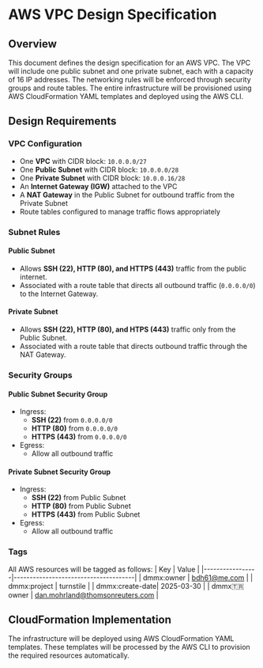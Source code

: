 # AWS VPC Design Specification

## Overview
This document defines the design specification for an AWS VPC. The VPC will include one public subnet and one private subnet, each with a capacity of 16 IP addresses. The networking rules will be enforced through security groups and route tables. The entire infrastructure will be provisioned using AWS CloudFormation YAML templates and deployed using the AWS CLI.

## Design Requirements

### VPC Configuration
- One **VPC** with CIDR block: `10.0.0.0/27`
- One **Public Subnet** with CIDR block: `10.0.0.0/28`
- One **Private Subnet** with CIDR block: `10.0.0.16/28`
- An **Internet Gateway (IGW)** attached to the VPC
- A **NAT Gateway** in the Public Subnet for outbound traffic from the Private Subnet
- Route tables configured to manage traffic flows appropriately

### Subnet Rules
#### Public Subnet
- Allows **SSH (22), HTTP (80), and HTTPS (443)** traffic from the public internet.
- Associated with a route table that directs all outbound traffic (`0.0.0.0/0`) to the Internet Gateway.

#### Private Subnet
- Allows **SSH (22), HTTP (80), and HTPS (443)** traffic only from the Public Subnet.
- Associated with a route table that directs outbound traffic through the NAT Gateway.

### Security Groups
#### Public Subnet Security Group
- Ingress:
  - **SSH (22)** from `0.0.0.0/0`
  - **HTTP (80)** from `0.0.0.0/0`
  - **HTTPS (443)** from `0.0.0.0/0`
- Egress:
  - Allow all outbound traffic

#### Private Subnet Security Group
- Ingress:
  - **SSH (22)** from Public Subnet
  - **HTTP (80)** from Public Subnet
  - **HTTPS (443)** from Public Subnet
- Egress:
  - Allow all outbound traffic

### Tags
All AWS resources will be tagged as follows:
| Key              | Value                                  |
|-----------------|--------------------------------------|
| dmmx:owner      | bdh61@me.com                         |
| dmmx:project    | turnstile                            |
| dmmx:create-date| 2025-03-30                           |
| dmmx:tr:owner   | dan.mohrland@thomsonreuters.com      |

## CloudFormation Implementation
The infrastructure will be deployed using AWS CloudFormation YAML templates. These templates will be processed by the AWS CLI to provision the required resources automatically.
